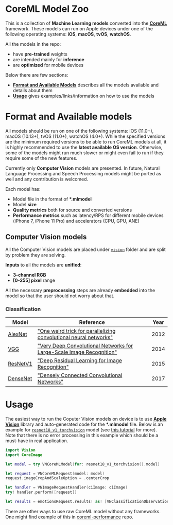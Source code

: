 # CoreML Model Zoo

This is a collection of **Machine Learning models** converted into the [**CoreML**](https://developer.apple.com/documentation/coreml) framework. These models can run on Apple devices under one of the following operating systems: **iOS**, **macOS**, **tvOS**, **watchOS**.

All the models in the repo:
* have **pre-trained** weights
* are intended mainly for **inference**
* are **optimized** for mobile devices

Below there are few sections:
* [**Format and Available Models**](#format-and-available-models) describes all the models available and details about them
* [**Usage**](#usage) gives examples/links/information on how to use the models

# Format and Available models

All models should be run on one of the following systems: iOS (11.0+), macOS (10.13+), tvOS (11.0+), watchOS (4.0+). While the specified versions are the minimum required versions to be able to run CoreML models at all, it is highly recommended to use the **latest available OS version**. Otherwise, some of the models might run much slower or might even fail to run if they require some of the new features.

Currently only **Computer Vision** models are presented. In future, Natural Language Processing and Speech Processing models might be ported as well and any contribution is welcomed.

Each model has:
* Model file in the format of **\*.mlmodel**
* Model **size**
* **Quality metrics** both for source and converted versions
* **Performance metrics** such as latency/RPS for different mobile devices (iPhone 7, iPhone 11 Pro) and accelerators (CPU, GPU, ANE)

## Computer Vision models

All the Computer Vision models are placed under [`vision`](./vision) folder and are split by problem they are solving.

**Inputs** to all the models are **unified**:
* **3-channel RGB**
* **[0-255] pixel** range

All the necessary **preprocessing** steps are already **embedded** into the model so that the user should not worry about that.

### Classification

| Model | Reference | Year |
|-------|-----------|------|
| [AlexNet](./vision/classification/alexnet) | ["One weird trick for parallelizing convolutional neural networks"](https://arxiv.org/abs/1404.5997) | 2012 |
| [VGG](./vision/classification/vgg) | ["Very Deep Convolutional Networks for Large-Scale Image Recognition"](https://arxiv.org/abs/1409.1556) | 2014 |
| [ResNetV1](./vision/classification/resnet_v1) | ["Deep Residual Learning for Image Recognition"](https://arxiv.org/abs/1512.03385) | 2015 |
| [DenseNet](./vision/classification/densenet) | ["Densely Connected Convolutional Networks"](https://arxiv.org/abs/1608.06993) | 2017 |

# Usage

The easiest way to run the Coputer Vision models on device is to use [**Apple Vision**](https://developer.apple.com/documentation/vision) library and auto-generated code for the **\*.mlmodel** file. Below is an example for [`resnet18_v1_torchvision`](./vision/classification/resnet_v1) model (see [this tutorial](https://developer.apple.com/documentation/vision/classifying_images_with_vision_and_core_ml) for more). Note that there is no error processing in this example which should be a must-have in real application.

```swift
import Vision
import CoreImage

let model = try VNCoreMLModel(for: resnet18_v1_torchvision().model)

let request = VNCoreMLRequest(model: model)
request.imageCropAndScaleOption = .centerCrop

let handler = VNImageRequestHandler(ciImage: ciImage)
try! handler.perform([request])

let results = emotionsRequest.results! as! [VNClassificationObservation]
```

There are other ways to use raw CoreML model without any frameworks. One might find example of this in [coreml-performance](https://github.com/vladimir-chernykh/coreml-performance) repo.
